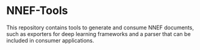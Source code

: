# NNEF-Tools

This repository contains tools to generate and consume NNEF documents, such as exporters for deep learning frameworks and a parser that can be included in consumer applications.
